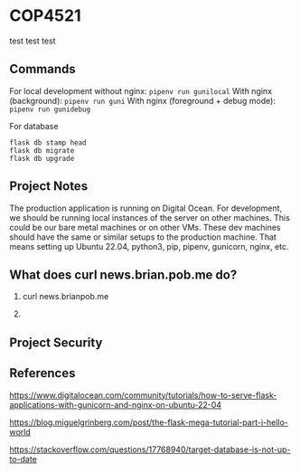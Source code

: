 # COP4521
test test test

## Commands 

For local development without nginx: `pipenv run gunilocal`
With nginx (background): `pipenv run guni`
With nginx (foreground + debug mode): `pipenv run gunidebug`

For database

```
flask db stamp head
flask db migrate
flask db upgrade
```

## Project Notes

The production application is running on Digital Ocean. For development, we
should be running local instances of the server on other machines. This could
be our bare metal machines or on other VMs. These dev machines should have
the same or similar setups to the production machine. That means setting up
Ubuntu 22.04, python3, pip, pipenv, gunicorn, nginx, etc.

## What does curl news.brian.pob.me do?

1. curl news.brianpob.me

2. 

## Project Security

## References

https://www.digitalocean.com/community/tutorials/how-to-serve-flask-applications-with-gunicorn-and-nginx-on-ubuntu-22-04

https://blog.miguelgrinberg.com/post/the-flask-mega-tutorial-part-i-hello-world

https://stackoverflow.com/questions/17768940/target-database-is-not-up-to-date


